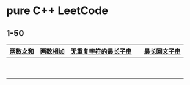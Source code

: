 # pure C++ LeetCode

## 1-50

| [两数之和](1-50/0001两数之和) | [两数相加](1-50/0002两数相加) | [无重复字符的最长子串](1-50/0003无重复字符的最长子串) |      | [最长回文子串](1-50/0005最长回文子串) |
| ----------------------------- | ----------------------------- | ----------------------------------------------------- | ---- | ------------------------------------- |
|                               |                               |                                                       |      |                                       |
|                               |                               |                                                       |      |                                       |
|                               |                               |                                                       |      |                                       |
|                               |                               |                                                       |      |                                       |
|                               |                               |                                                       |      |                                       |
|                               |                               |                                                       |      |                                       |
|                               |                               |                                                       |      |                                       |
|                               |                               |                                                       |      |                                       |
|                               |                               |                                                       |      |                                       |
